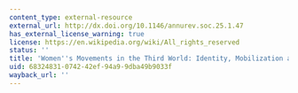 ```yaml
---
content_type: external-resource
external_url: http://dx.doi.org/10.1146/annurev.soc.25.1.47
has_external_license_warning: true
license: https://en.wikipedia.org/wiki/All_rights_reserved
status: ''
title: 'Women''s Movements in the Third World: Identity, Mobilization and Autonomy'
uid: 68324831-0742-42ef-94a9-9dba49b9033f
wayback_url: ''
---
```

